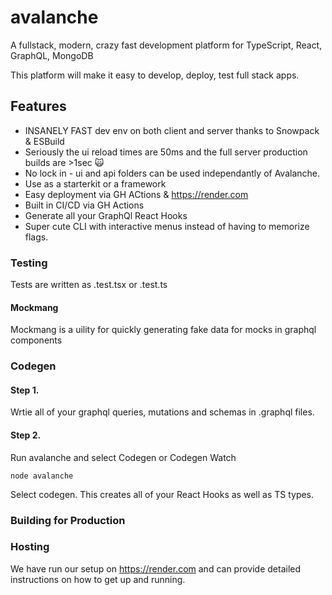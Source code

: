 # avalanche
A fullstack, modern, crazy fast development platform for TypeScript, React, GraphQL, MongoDB

This platform will make it easy to develop, deploy, test full stack apps. 

## Features

* INSANELY FAST dev env on both client and server thanks to Snowpack & ESBuild
* Seriously the ui reload times are 50ms and the full server production builds are >1sec 🙀
* No lock in - ui and api folders can be used independantly of Avalanche.
* Use as a starterkit or a framework
* Easy deployment via GH ACtions & https://render.com
* Built in CI/CD via GH Actions
* Generate all your GraphQl React Hooks
* Super cute CLI with interactive menus instead of having to memorize flags.


### Testing

Tests are written as .test.tsx or .test.ts

#### Mockmang

Mockmang is a uility for quickly generating fake data for mocks in graphql components



### Codegen

####  Step 1.

Wrtie all of your graphql queries, mutations and schemas in .graphql files.

#### Step 2.

Run avalanche and select Codegen or Codegen Watch

`node avalanche`

Select codegen. This creates all of your React Hooks as well as TS types. 



### Building for Production


### Hosting

We have run our setup on https://render.com and can provide detailed instructions on how to get up and running. 
